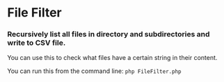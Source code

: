 # File Filter
### Recursively list all files in directory and subdirectories and write to CSV file.
You can use this to check what files have a certain string in their content. 

You can run this from the command line: `php FileFilter.php`